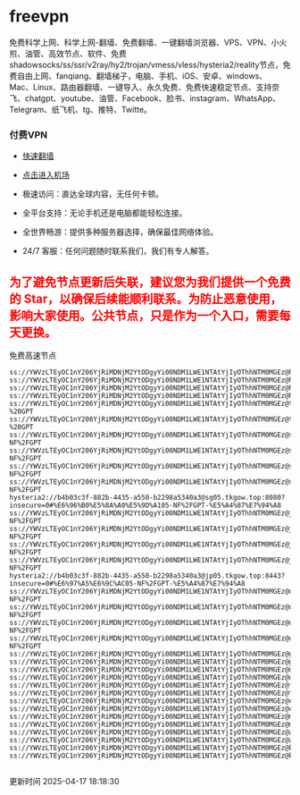 # freevpn

免费科学上网、科学上网-翻墙、免费翻墙、一键翻墙浏览器、VPS、VPN、小火煎、油管、高效节点、软件、免费shadowsocks/ss/ssr/v2ray/hy2/trojan/vmess/vless/hysteria2/reality节点，免费自由上网、fanqiang、翻墙梯子，电脑、手机、iOS、安卓、windows、Mac、Linux、路由器翻墙、一键导入、永久免费、免费快速稳定节点、支持奈飞、chatgpt、youtube、油管、Facebook、脸书、instagram、WhatsApp、Telegram、纸飞机、tg、推特、Twitte。

### 付费VPN
* [快速翻墙](https://xgogo.sbs/#/register?code=wxADDy87) 

* [点击进入机场](https://xgogo.sbs/#/register?code=wxADDy87) 

* 极速访问：直达全球内容，无任何卡顿。

* 全平台支持：无论手机还是电脑都能轻松连接。

* 全世界畅游：提供多种服务器选择，确保最佳网络体验。

* 24/7 客服：任何问题随时联系我们，我们有专人解答。

## <font color="red">为了避免节点更新后失联，建议您为我们提供一个免费的 Star，以确保后续能顺利联系。为防止恶意使用，影响大家使用。公共节点，只是作为一个入口，需要每天更换。</font>

免费高速节点

```ss://YWVzLTEyOC1nY206YjRiMDNjM2YtODgyYi00NDM1LWE1NTAtYjIyOThhNTM0MGEz@hk01.jgrtoioceaw.help:50384#%E9%A6%99%E6%B8%AF01
ss://YWVzLTEyOC1nY206YjRiMDNjM2YtODgyYi00NDM1LWE1NTAtYjIyOThhNTM0MGEz@hk02.jigreliewolf.click:17889#%E9%A6%99%E6%B8%AF02
ss://YWVzLTEyOC1nY206YjRiMDNjM2YtODgyYi00NDM1LWE1NTAtYjIyOThhNTM0MGEz@hk03.jigreliewolf.click:10838#%E9%A6%99%E6%B8%AF03
ss://YWVzLTEyOC1nY206YjRiMDNjM2YtODgyYi00NDM1LWE1NTAtYjIyOThhNTM0MGEz@hk04.jgrtoioceaw.help:29956#%E9%A6%99%E6%B8%AF04
ss://YWVzLTEyOC1nY206YjRiMDNjM2YtODgyYi00NDM1LWE1NTAtYjIyOThhNTM0MGEz@hk05.ijgelrkasd.click:41284#%E9%A6%99%E6%B8%AF05
ss://YWVzLTEyOC1nY206YjRiMDNjM2YtODgyYi00NDM1LWE1NTAtYjIyOThhNTM0MGEz@tw01.jigreliewolf.click:30995#%E5%8F%B0%E6%B9%BE01%20-%20GPT
ss://YWVzLTEyOC1nY206YjRiMDNjM2YtODgyYi00NDM1LWE1NTAtYjIyOThhNTM0MGEz@tw02.ijgelrkasd.click:22610#%E5%8F%B0%E6%B9%BE02%20-%20GPT
ss://YWVzLTEyOC1nY206YjRiMDNjM2YtODgyYi00NDM1LWE1NTAtYjIyOThhNTM0MGEz@sg01.jgrtoioceaw.help:55559#%E6%96%B0%E5%8A%A0%E5%9D%A101%20-NF%2FGPT
ss://YWVzLTEyOC1nY206YjRiMDNjM2YtODgyYi00NDM1LWE1NTAtYjIyOThhNTM0MGEz@sg02.jigreliewolf.click:40574#%E6%96%B0%E5%8A%A0%E5%9D%A102%20-NF%2FGPT
ss://YWVzLTEyOC1nY206YjRiMDNjM2YtODgyYi00NDM1LWE1NTAtYjIyOThhNTM0MGEz@sg03.ijgelrkasd.click:23716#%E6%96%B0%E5%8A%A0%E5%9D%A103%20-NF%2FGPT
ss://YWVzLTEyOC1nY206YjRiMDNjM2YtODgyYi00NDM1LWE1NTAtYjIyOThhNTM0MGEz@sg04.jgrtoioceaw.help:17971#%E6%96%B0%E5%8A%A0%E5%9D%A104%20-NF%2FGPT
hysteria2://b4b03c3f-882b-4435-a550-b2298a5340a3@sg05.tkgow.top:8080?insecure=0#%E6%96%B0%E5%8A%A0%E5%9D%A105-NF%2FGPT-%E5%A4%87%E7%94%A8
ss://YWVzLTEyOC1nY206YjRiMDNjM2YtODgyYi00NDM1LWE1NTAtYjIyOThhNTM0MGEz@jp01.jgrtoioceaw.help:58645#%E6%97%A5%E6%9C%AC01%20-NF%2FGPT
ss://YWVzLTEyOC1nY206YjRiMDNjM2YtODgyYi00NDM1LWE1NTAtYjIyOThhNTM0MGEz@jp02.jgrtoioceaw.help:47462#%E6%97%A5%E6%9C%AC02%20-NF%2FGPT
ss://YWVzLTEyOC1nY206YjRiMDNjM2YtODgyYi00NDM1LWE1NTAtYjIyOThhNTM0MGEz@jp03.jigreliewolf.click:33414#%E6%97%A5%E6%9C%AC03%20-NF%2FGPT
ss://YWVzLTEyOC1nY206YjRiMDNjM2YtODgyYi00NDM1LWE1NTAtYjIyOThhNTM0MGEz@jp04.ijgelrkasd.click:58223#%E6%97%A5%E6%9C%AC04%20-NF%2FGPT
hysteria2://b4b03c3f-882b-4435-a550-b2298a5340a3@jp05.tkgow.top:8443?insecure=0#%E6%97%A5%E6%9C%AC05-NF%2FGPT-%E5%A4%87%E7%94%A8
ss://YWVzLTEyOC1nY206YjRiMDNjM2YtODgyYi00NDM1LWE1NTAtYjIyOThhNTM0MGEz@us01.jgrtoioceaw.help:48129#%E7%BE%8E%E5%9B%BD01%20-NF%2FGPT
ss://YWVzLTEyOC1nY206YjRiMDNjM2YtODgyYi00NDM1LWE1NTAtYjIyOThhNTM0MGEz@us02.jgrtoioceaw.help:44907#%E7%BE%8E%E5%9B%BD02%20-NF%2FGPT
ss://YWVzLTEyOC1nY206YjRiMDNjM2YtODgyYi00NDM1LWE1NTAtYjIyOThhNTM0MGEz@us03.jigreliewolf.click:43330#%E7%BE%8E%E5%9B%BD03%20-NF%2FGPT
ss://YWVzLTEyOC1nY206YjRiMDNjM2YtODgyYi00NDM1LWE1NTAtYjIyOThhNTM0MGEz@us04.ijgelrkasd.click:44130#%E7%BE%8E%E5%9B%BD04%20-NF%2FGPT
ss://YWVzLTEyOC1nY206YjRiMDNjM2YtODgyYi00NDM1LWE1NTAtYjIyOThhNTM0MGEz@gb01.jgrtoioceaw.help:27765#%E8%8B%B1%E5%9B%BD01
ss://YWVzLTEyOC1nY206YjRiMDNjM2YtODgyYi00NDM1LWE1NTAtYjIyOThhNTM0MGEz@gb02.jigreliewolf.click:52762#%E8%8B%B1%E5%9B%BD02
ss://YWVzLTEyOC1nY206YjRiMDNjM2YtODgyYi00NDM1LWE1NTAtYjIyOThhNTM0MGEz@de01.jgrtoioceaw.help:20635#%E5%BE%B7%E5%9B%BD01
ss://YWVzLTEyOC1nY206YjRiMDNjM2YtODgyYi00NDM1LWE1NTAtYjIyOThhNTM0MGEz@de02.jigreliewolf.click:52770#%E5%BE%B7%E5%9B%BD02
ss://YWVzLTEyOC1nY206YjRiMDNjM2YtODgyYi00NDM1LWE1NTAtYjIyOThhNTM0MGEz@fr01.ijgelrkasd.click:32568#%E6%B3%95%E5%9B%BD01
ss://YWVzLTEyOC1nY206YjRiMDNjM2YtODgyYi00NDM1LWE1NTAtYjIyOThhNTM0MGEz@fr02.jigreliewolf.click:45265#%E6%B3%95%E5%9B%BD02
ss://YWVzLTEyOC1nY206YjRiMDNjM2YtODgyYi00NDM1LWE1NTAtYjIyOThhNTM0MGEz@ca01.jigreliewolf.click:30461#%E5%8A%A0%E6%8B%BF%E5%A4%A701
ss://YWVzLTEyOC1nY206YjRiMDNjM2YtODgyYi00NDM1LWE1NTAtYjIyOThhNTM0MGEz@ca02.ijgelrkasd.click:24053#%E5%8A%A0%E6%8B%BF%E5%A4%A702
ss://YWVzLTEyOC1nY206YjRiMDNjM2YtODgyYi00NDM1LWE1NTAtYjIyOThhNTM0MGEz@my01.jigreliewolf.click:52408#%E9%A9%AC%E6%9D%A5%E8%A5%BF%E4%BA%9A01
ss://YWVzLTEyOC1nY206YjRiMDNjM2YtODgyYi00NDM1LWE1NTAtYjIyOThhNTM0MGEz@my02.ijgelrkasd.click:25519#%E9%A9%AC%E6%9D%A5%E8%A5%BF%E4%BA%9A02
ss://YWVzLTEyOC1nY206YjRiMDNjM2YtODgyYi00NDM1LWE1NTAtYjIyOThhNTM0MGEz@au01.jgrtoioceaw.help:13460#%E6%BE%B3%E5%A4%A7%E5%88%A9%E4%BA%9A01
ss://YWVzLTEyOC1nY206YjRiMDNjM2YtODgyYi00NDM1LWE1NTAtYjIyOThhNTM0MGEz@au02.ijgelrkasd.click:46073#%E6%BE%B3%E5%A4%A7%E5%88%A9%E4%BA%9A02
ss://YWVzLTEyOC1nY206YjRiMDNjM2YtODgyYi00NDM1LWE1NTAtYjIyOThhNTM0MGEz@ko01.jgrtoioceaw.help:46108#%E9%9F%A9%E5%9B%BD01
ss://YWVzLTEyOC1nY206YjRiMDNjM2YtODgyYi00NDM1LWE1NTAtYjIyOThhNTM0MGEz@ko02.jigreliewolf.click:50181#%E9%9F%A9%E5%9B%BD02


```
更新时间 2025-04-17 18:18:30